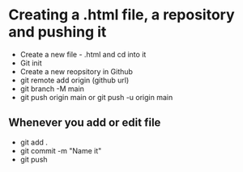 # Creating a .html file, a repository and pushing it

- Create a new file - .html and cd into it
- Git init
- Create a new reopsitory in Github
- git remote add origin (github url)
- git branch -M main
- git push origin main or git push -u origin main

## Whenever you add or edit file

- git add .
- git commit -m "Name it"
- git push